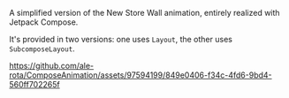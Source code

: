 A simplified version of the New Store Wall animation, entirely realized with Jetpack Compose.

It's provided in two versions: one uses `Layout`, the other uses `SubcomposeLayout`.

https://github.com/ale-rota/ComposeAnimation/assets/97594199/849e0406-f34c-4fd6-9bd4-560ff702265f

